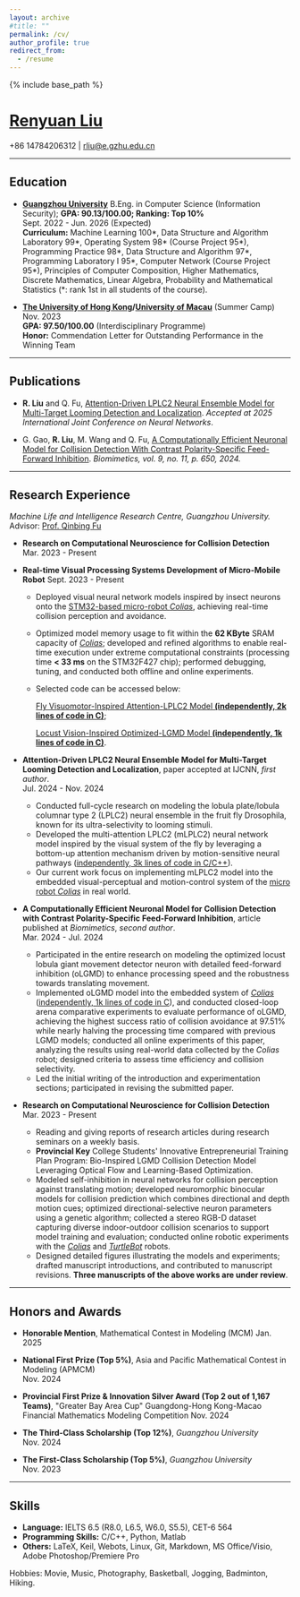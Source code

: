 ```yaml
---
layout: archive
#title: ""
permalink: /cv/
author_profile: true
redirect_from:
  - /resume
---
```


{% include base_path %}

# [Renyuan Liu](https://ryannnice.github.io)
+86 14784206312 | rliu@e.gzhu.edu.cn  

---
## Education

- **[Guangzhou University](https://www.gzhu.edu.cn/xxgk/xxjj.htm)**
  B.Eng. in Computer Science (Information Security); **GPA: 90.13/100.00; Ranking: Top 10%**  
  Sept. 2022 - Jun. 2026 (Expected)  
  **Curriculum:** Machine Learning 100\*, Data Structure and Algorithm Laboratory 99\*, Operating System 98\* (Course Project 95\*), Programming Practice 98\*, Data Structure and Algorithm 97\*, Programming Laboratory I 95\*, Computer Network (Course Project 95\*), Principles of Computer Composition, Higher Mathematics, Discrete Mathematics, Linear Algebra, Probability and Mathematical Statistics (\*: rank 1st in all students of the course).

- **[The University of Hong Kong](https://www.hku.hk/)/[University of Macau](https://www.um.edu.mo/)** (Summer Camp)  
  Nov. 2023  
  **GPA: 97.50/100.00** (Interdisciplinary Programme)  
  **Honor:** Commendation Letter for Outstanding Performance in the Winning Team

---

## Publications

- **R. Liu** and Q. Fu, [Attention-Driven LPLC2 Neural Ensemble Model for Multi-Target Looming Detection and Localization](https://arxiv.org/abs/2504.04477). *Accepted at 2025 International Joint Conference on Neural Networks*.

- G. Gao, **R. Liu**, M. Wang and Q. Fu, [A Computationally Efficient Neuronal Model for Collision Detection With Contrast Polarity-Specific Feed-Forward Inhibition](https://www.mdpi.com/2313-7673/9/11/650). *Biomimetics, vol. 9, no. 11, p. 650, 2024.*

---

## Research Experience

*Machine Life and Intelligence Research Centre, Guangzhou University.*  
Advisor: [Prof. Qinbing Fu](https://scholar.google.com/citations?user=YIte1M8AAAAJ&hl=zh-CN)

- **Research on Computational Neuroscience for Collision Detection**  
  Mar. 2023 - Present  

- **Real-time Visual Processing Systems Development of Micro-Mobile Robot**	
  Sept. 2023 - Present
	- Deployed visual neural network models inspired by insect neurons onto the [STM32-based micro-robot *Colias*](https://link.springer.com/chapter/10.1007/978-3-319-96728-8_17), achieving real-time collision perception and avoidance.
		
	- Optimized model memory usage to fit within the **62 KByte** SRAM capacity of [*Colias*](https://link.springer.com/chapter/10.1007/978-3-319-96728-8_17); developed and refined algorithms to enable real-time execution under extreme computational constraints (processing time **< 33 ms** on the STM32F427 chip); performed debugging, tuning, and conducted both offline and online experiments.
		
	- Selected code can be accessed below:
 
	  [Fly Visuomotor-Inspired Attention-LPLC2 Model **(independently, 2k lines of code in C)**](https://github.com/Ryannnice/mLPLC2_Colias_Robot);
 
	  [Locust Vision-Inspired Optimized-LGMD Model **(independently, 1k lines of code in C)**](https://github.com/Ryannnice/Optimized-LGMD).
		
		
		
- **Attention-Driven LPLC2 Neural Ensemble Model for Multi-Target Looming Detection and Localization**, paper accepted at IJCNN, *first author*.  
  Jul. 2024 - Nov. 2024  
  - Conducted full-cycle research on modeling the lobula plate/lobula columnar type 2 (LPLC2) neural ensemble in the fruit fly Drosophila, known for its ultra-selectivity to looming stimuli.
  - Developed the multi-attention LPLC2 (mLPLC2) neural network model inspired by the visual system of the fly by leveraging a bottom-up attention mechanism driven by motion-sensitive neural pathways
([independently, 3k lines of code in C/C++](https://github.com/Ryannnice/Offline_Multi-Attention_LPLC2_Model)).
  - Our current work focus on implementing mLPLC2 model into the embedded visual-perceptual and motion-control system of the [micro robot *Colias*](https://link.springer.com/chapter/10.1007/978-3-319-96728-8_17) in real world. 

- **A Computationally Efficient Neuronal Model for Collision Detection with Contrast Polarity-Specific Feed-Forward Inhibition**, article published at *Biomimetics*, *second author*.  
  Mar. 2024 - Jul. 2024  
  - Participated in the entire research on modeling the optimized locust lobula giant movement detector neuron with detailed feed-forward inhibition (oLGMD) to enhance processing speed and the robustness towards translating movement.
  - Implemented oLGMD model into the embedded system of [*Colias*](https://link.springer.com/chapter/10.1007/978-3-319-96728-8_17) ([independently, 1k lines of code in C](https://github.com/Ryannnice/Supplementary_Materials_FFI_ON_OFF/tree/main)), and conducted closed-loop arena comparative experiments to evaluate performance of oLGMD, achieving the highest success ratio of collision avoidance at 97.51% while nearly halving the processing time compared with previous LGMD models; conducted all online experiments of this paper, analyzing the results using real-world data collected by the *Colias* robot; designed criteria to assess time efficiency and collision selectivity.
   - Led the initial writing of the introduction and experimentation sections; participated in revising the submitted paper.

- **Research on Computational Neuroscience for Collision Detection**  
  Mar. 2023 - Present  
  - Reading and giving reports of research articles during research seminars on a weekly basis.
  - **Provincial Key** College Students' Innovative Entrepreneurial Training Plan Program: Bio-Inspired LGMD Collision Detection Model Leveraging Optical Flow and Learning-Based Optimization.
  - Modeled self-inhibition in neural networks for collision perception against translating motion; developed neuromorphic binocular models for collision prediction which combines directional and depth motion cues; optimized directional-selective neuron parameters using a genetic algorithm; collected a stereo RGB-D dataset capturing diverse indoor-outdoor collision scenarios to support model training and evaluation; conducted online robotic experiments with the [*Colias*](https://link.springer.com/chapter/10.1007/978-3-319-96728-8_17) and [*TurtleBot*](https://www.turtlebot.com/turtlebot3/) robots.
  - Designed detailed figures illustrating the models and experiments; drafted manuscript introductions, and contributed to manuscript revisions. **Three manuscripts of the above works are under review**.

---

## Honors and Awards

- **Honorable Mention**, Mathematical Contest in Modeling (MCM)
  Jan. 2025

- **National First Prize (Top 5%)**, Asia and Pacific Mathematical Contest in Modeling (APMCM)  
  Nov. 2024

- **Provincial First Prize & Innovation Silver Award (Top 2 out of 1,167 Teams)**, "Greater Bay Area Cup" Guangdong-Hong Kong-Macao Financial Mathematics Modeling Competition
  Nov. 2024

- **The Third-Class Scholarship (Top 12%)**, *Guangzhou University*  
  Nov. 2024

- **The First-Class Scholarship (Top 5%)**, *Guangzhou University*  
  Nov. 2023

---

## Skills

- **Language:** IELTS 6.5 (R8.0, L6.5, W6.0, S5.5), CET-6 564
- **Programming Skills:** C/C++, Python, Matlab
- **Others:** LaTeX, Keil, Webots, Linux, Git, Markdown, MS Office/Visio, Adobe Photoshop/Premiere Pro

Hobbies: Movie, Music, Photography, Basketball, Jogging, Badminton, Hiking.
